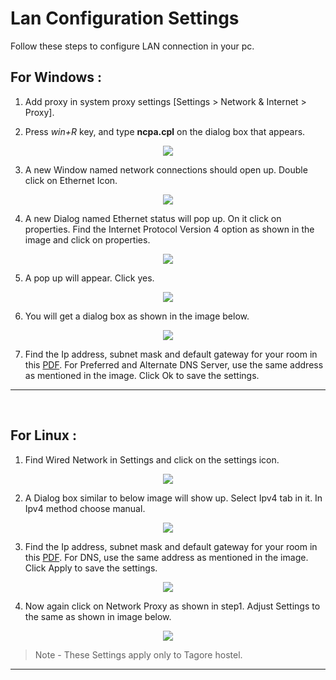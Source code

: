 # Lan Configuration Settings 

Follow these steps to configure LAN connection in your pc.

## For Windows :
1. Add proxy in system proxy settings [Settings > Network & Internet > Proxy].

2. Press *win+R* key, and type **ncpa.cpl** on the dialog box that appears.

<p align="center">
<img src="run.png">
</p>

3. A new Window named network connections should open up. Double click on Ethernet Icon.

<p align="center">
<img src="ethernet.png">
</p>

4. A new Dialog named Ethernet status will pop up. On it click on properties. Find the Internet Protocol Version 4 option as shown in the image and click on properties.

<p align="center">
<img src="status.png">
</p>

5. A pop up will appear. Click yes.

<p align="center">
<img src="yes.png">
</p>

6. You will get a dialog box as shown in the image below.

<p align="center">
<img src="ip4.png">
</p>

7. Find the Ip address, subnet mask and default gateway for your room in this [PDF](tagore_ip.pdf). For Preferred and Alternate DNS Server, use the same address as mentioned in the image. Click Ok to save the settings.

<hr>
<br>

## For Linux :

1. Find Wired Network in Settings and click on the settings icon.

<p align="center">
<img src="l1.jpeg">
</p>

2. A Dialog box similar to below image will show up. Select Ipv4 tab in it. In Ipv4 method choose manual.

<p align="center">
<img src="l2.jpeg">
</p>

3. Find the Ip address, subnet mask and default gateway for your room in this [PDF](tagore_ip.pdf). For DNS, use the same address as mentioned in the image. Click Apply to save the settings.

<p align="center">
<img src="l3.jpeg">
</p>

4. Now again click on Network Proxy as shown in step1. Adjust Settings to the same as shown in image below.

<p align="center">
<img src="l4.jpeg">
</p>

> Note - These Settings apply only to Tagore hostel.

<hr>